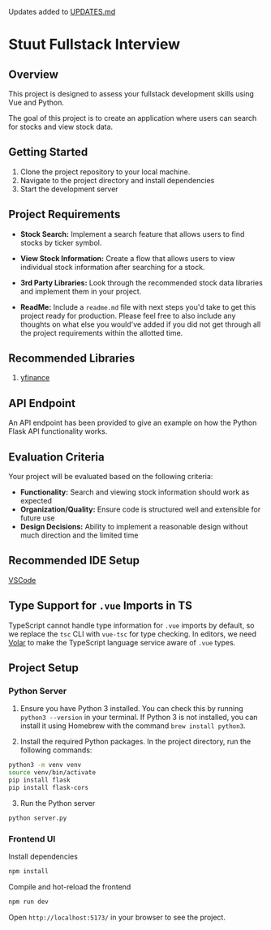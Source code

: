 Updates added to [UPDATES.md](UPDATES.md)
# Stuut Fullstack Interview

## Overview

This project is designed to assess your fullstack development skills using Vue and Python.

The goal of this project is to create an application where users can search for stocks and view stock data.

## Getting Started

1. Clone the project repository to your local machine.
2. Navigate to the project directory and install dependencies
3. Start the development server

## Project Requirements

- **Stock Search:** Implement a search feature that allows users to find stocks by ticker symbol.

- **View Stock Information:** Create a flow that allows users to view individual stock information after searching for a stock.

- **3rd Party Libraries:** Look through the recommended stock data libraries and implement them in your project.
  
- **ReadMe:** Include a `readme.md` file with next steps you'd take to get this project ready for production. Please feel free to also include any thoughts on what else you would've added if you did not get through all the project requirements within the allotted time. 

## Recommended Libraries

1. [yfinance](https://pypi.org/project/yfinance/)

## API Endpoint

An API endpoint has been provided to give an example on how the Python Flask API functionality works.

## Evaluation Criteria

Your project will be evaluated based on the following criteria:

- **Functionality:** Search and viewing stock information should work as expected
- **Organization/Quality:** Ensure code is structured well and extensible for future use
- **Design Decisions:** Ability to implement a reasonable design without much direction and the limited time

## Recommended IDE Setup

[VSCode](https://code.visualstudio.com/)

## Type Support for `.vue` Imports in TS

TypeScript cannot handle type information for `.vue` imports by default, so we replace the `tsc` CLI with `vue-tsc` for type checking. In editors, we need [Volar](https://marketplace.visualstudio.com/items?itemName=Vue.volar) to make the TypeScript language service aware of `.vue` types.

## Project Setup

### Python Server

1. Ensure you have Python 3 installed. You can check this by running `python3 --version` in your terminal.
   If Python 3 is not installed, you can install it using Homebrew with the command `brew install python3`.

2. Install the required Python packages. In the project directory, run the following commands:

```bash
python3 -m venv venv
source venv/bin/activate
pip install flask
pip install flask-cors
```

3. Run the Python server

```bash
python server.py
```

### Frontend UI

Install dependencies

```bash
npm install
```

Compile and hot-reload the frontend

```bash
npm run dev
```

Open `http://localhost:5173/` in your browser to see the project.
